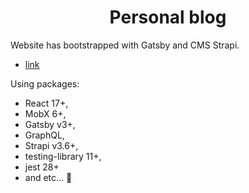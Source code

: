 
<h1 align="center">
  Personal blog
</h1>

Website has bootstrapped with Gatsby and CMS Strapi.

- [link](https://blog.maksim-semenov.ru/)

Using packages: 
- React 17+,
- MobX 6+,
- Gatsby v3+,
- GraphQL, 
- Strapi v3.6+,
- testing-library 11+,
- jest 28+
- and etc... 🙂
